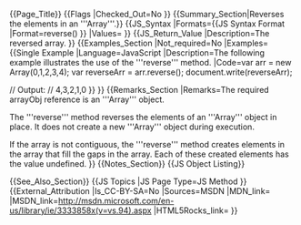 {{Page_Title}}
{{Flags
|Checked_Out=No
}}
{{Summary_Section|Reverses the elements in an '''Array'''.}}
{{JS_Syntax
|Formats={{JS Syntax Format
|Format=reverse()
}}
|Values=
}}
{{JS_Return_Value
|Description=The reversed array.
}}
{{Examples_Section
|Not_required=No
|Examples={{Single Example
|Language=JavaScript
|Description=The following example illustrates the use of the '''reverse''' method.
|Code=var arr = new Array(0,1,2,3,4); 
 var reverseArr = arr.reverse();
 document.write(reverseArr);
 
 // Output:
 // 4,3,2,1,0
}}
}}
{{Remarks_Section
|Remarks=The required arrayObj reference is an '''Array''' object.

The '''reverse''' method reverses the elements of an '''Array''' object in place. It does not create a new '''Array''' object during execution.

If the array is not contiguous, the '''reverse''' method creates elements in the array that fill the gaps in the array. Each of these created elements has the value undefined.
}}
{{Notes_Section}}
{{JS Object Listing}}

{{See_Also_Section}}
{{JS Topics
|JS Page Type=JS Method
}}
{{External_Attribution
|Is_CC-BY-SA=No
|Sources=MSDN
|MDN_link=
|MSDN_link=http://msdn.microsoft.com/en-us/library/ie/3333858x(v=vs.94).aspx
|HTML5Rocks_link=
}}
